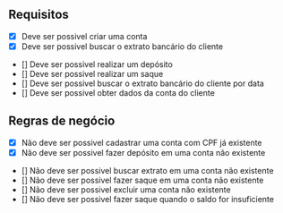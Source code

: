 ## Requisitos

- [x] Deve ser possivel criar uma conta
- [x] Deve ser possivel buscar o extrato bancário do cliente
- [] Deve ser possivel realizar um depósito
- [] Deve ser possivel realizar um saque
- [] Deve ser possivel buscar o extrato bancário do cliente por data
- [] Deve ser possivel obter dados da conta do cliente



## Regras de negócio
- [x] Não deve ser possivel cadastrar uma conta com CPF já existente
- [x] Não deve ser possivel fazer depósito em uma conta não existente
- [] Não deve ser possivel buscar extrato em uma conta não existente
- [] Não deve ser possivel fazer saque em uma conta não existente
- [] Não deve ser possivel excluir uma conta não existente
- [] Não deve ser possivel fazer saque quando o saldo for insuficiente
